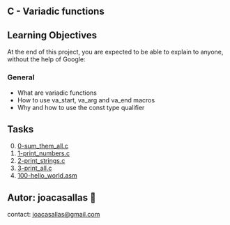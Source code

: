 ## C - Variadic functions ##

## Learning Objectives ##

At the end of this project, you are expected to be able to explain to anyone, without the help of Google:

### General ###
* What are variadic functions  
* How to use va_start, va_arg and va_end macros  
* Why and how to use the const type qualifier  

## Tasks ##  
0. [0-sum_them_all.c](https://github.com/joacasallas2/holbertonschool-low_level_programming/blob/main/variadic_functions/0-sum_them_all.c)
1. [1-print_numbers.c](https://github.com/joacasallas2/holbertonschool-low_level_programming/blob/main/variadic_functions/1-print_numbers.c)
2. [2-print_strings.c](https://github.com/joacasallas2/holbertonschool-low_level_programming/blob/main/variadic_functions/2-print_strings.c)
3. [3-print_all.c](https://github.com/joacasallas2/holbertonschool-low_level_programming/blob/main/variadic_functions/3-print_all.c)
100. [100-hello_world.asm](https://github.com/joacasallas2/holbertonschool-low_level_programming/blob/main/variadic_functions/100-hello_world.asm)


## Autor:  joacasallas :information_desk_person:  
contact:  joacasallas@gmail.com  
